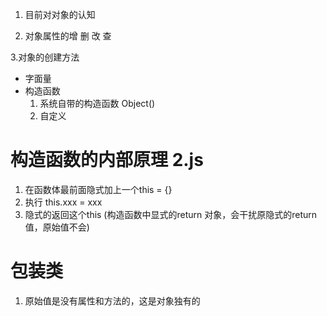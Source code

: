 1. 目前对对象的认知

2. 对象属性的增  删 改  查

3.对象的创建方法
  - 字面量
  - 构造函数
    1)  系统自带的构造函数 Object()
    2)  自定义

# 构造函数的内部原理  2.js
1. 在函数体最前面隐式加上一个this = {}
2. 执行 this.xxx = xxx
3. 隐式的返回这个this
(构造函数中显式的return 对象，会干扰原隐式的return值，原始值不会)

# 包装类
1. 原始值是没有属性和方法的，这是对象独有的
<!-- 字符串对象，天生就具备length属性 -->